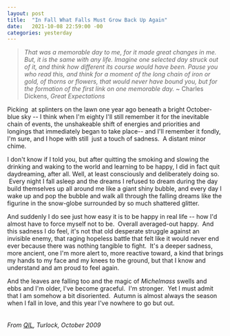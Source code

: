 ```yaml
---
layout: post
title:  "In Fall What Falls Must Grow Back Up Again"
date:   2021-10-08 22:59:00 -00
categories: yesterday
---
```

>*That was a memorable day to me, for it made great changes in me.  But, it is the same with any life.  Imagine one selected day struck out of it, and think how different its course would have been.  Pause you who read this, and think for a moment of the long chain of iron or gold, of thorns or flowers, that would never have bound you, but for the formation of the first link on one memorable day.* ~ Charles Dickens, *Great Expectations*

Picking  at splinters on the lawn one year ago beneath a bright October-blue sky -- I think when I'm eighty I'll still remember it for the inevitable chain of events, the unshakeable shift of energies and priorities and longings that immediately began to take place-- and I'll remember it fondly, I'm sure, and I hope with still  just a touch of sadness.  A distant minor chime.  

I don't know if I told you, but after quitting the smoking and slowing the drinking and waking to the world and learning to be happy, I did in fact quit daydreaming, after all. Well, at least consciously and deliberately doing so.  Every night I fall asleep and the dreams I refused to dream during the day build themselves up all around me like a giant shiny bubble, and every day I wake up and pop the bubble and walk all through the falling dreams like the figurine in the snow-globe surrounded by so much shattered glitter. 

And suddenly I do see just how easy it is to be happy in real life -- how I'd almost have to force myself not to be.  Overall averaged-out happy.  And this sadness I do feel, it's not that old desperate struggle against an invisible enemy, that raging hopeless battle that felt like it would never end ever because there was nothing tangible to fight.  It's a deeper sadness, more ancient, one I'm more alert to, more reactive toward, a kind that brings my hands to my face and my knees to the ground, but that I know and understand and am proud to feel again.

And the leaves are falling too and the magic of *Michelmass* swells and ebbs and I'm older, I've become graceful.  I'm stronger.  Yet I must admit that I am somehow a bit disoriented.  Autumn is almost always the season when I fall in love, and this year I've nowhere to go but out. 
<br/>
<br/>
<br/>
*From [QIL](/assets/QIL.pdf), Turlock, October 2009*
